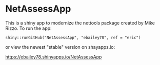 NetAssessApp
============

This is a shiny app to modernize the nettools package created by Mike Rizzo. To run the app:

```shiny::runGitHub("NetAssessApp", "ebailey78", ref = "eric")```

or view the newest "stable" version on shayapps.io:

https://ebailey78.shinyapps.io/NetAssessApp
